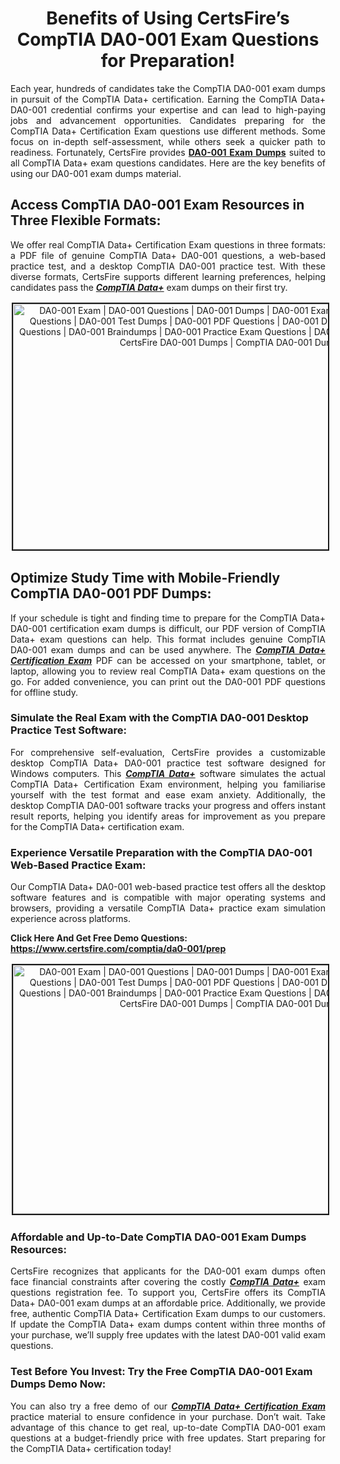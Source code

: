 <h1 style="text-align: center;"><strong>Benefits of Using CertsFire’s CompTIA DA0-001 Exam Questions for Preparation!</strong></h1>

<p style="text-align: justify;">Each year, hundreds of candidates take the CompTIA DA0-001 exam dumps in pursuit of the CompTIA Data+ certification. Earning the CompTIA Data+ DA0-001 credential confirms your expertise and can lead to high-paying jobs and advancement opportunities. Candidates preparing for the CompTIA Data+ Certification Exam questions use different methods. Some focus on in-depth self-assessment, while others seek a quicker path to readiness. Fortunately, CertsFire provides <strong><a href="https://www.certsfire.com/comptia/da0-001/prep">DA0-001 Exam Dumps</a></strong> suited to all CompTIA Data+ exam questions candidates. Here are the key benefits of using our DA0-001 exam dumps material.</p>

<h2><strong>Access CompTIA DA0-001 Exam Resources in Three Flexible Formats:</strong></h2>

<p style="text-align: justify;">We offer real CompTIA Data+ Certification Exam questions in three formats: a PDF file of genuine CompTIA Data+ DA0-001 questions, a web-based practice test, and a desktop CompTIA DA0-001 practice test. With these diverse formats, CertsFire supports different learning preferences, helping candidates pass the <u><em><strong>CompTIA Data+</strong></em></u> exam dumps on their first try.</p>

<p style="text-align: center;"><img alt="DA0-001 Exam | DA0-001 Questions | DA0-001 Dumps | DA0-001 Exam Dumps | DA0-001 Exam Questions | DA0-001 Test Dumps | DA0-001 PDF Questions | DA0-001 Dumps PDF | DA0-001 Test Questions | DA0-001 Braindumps | DA0-001 Practice Exam Questions | DA0-001 Exam PDF Questions | CertsFire DA0-001 Dumps | CompTIA DA0-001 Dumps" src="https://i.ibb.co/3SDHvN0/cybermonday.jpg" style="width: 700px; height: 393px; border-width: 2px; border-style: solid; margin: 2px;" /></p>

<h2><strong>Optimize Study Time with Mobile-Friendly CompTIA DA0-001 PDF Dumps:</strong></h2>

<p style="text-align: justify;">If your schedule is tight and finding time to prepare for the CompTIA Data+ DA0-001 certification exam dumps is difficult, our PDF version of CompTIA Data+ exam questions can help. This format includes genuine CompTIA DA0-001 exam dumps and can be used anywhere. The <u><em><strong>CompTIA Data+ Certification Exam</strong></em></u> PDF can be accessed on your smartphone, tablet, or laptop, allowing you to review real CompTIA Data+ exam questions on the go. For added convenience, you can print out the DA0-001 PDF questions for offline study.</p>

<h3><strong>Simulate the Real Exam with the CompTIA DA0-001 Desktop Practice Test Software:</strong></h3>

<p style="text-align: justify;">For comprehensive self-evaluation, CertsFire provides a customizable desktop CompTIA Data+ DA0-001 practice test software designed for Windows computers. This <u><em><strong>CompTIA Data+</strong></em></u> software simulates the actual CompTIA Data+ Certification Exam environment, helping you familiarise yourself with the test format and ease exam anxiety. Additionally, the desktop CompTIA DA0-001 software tracks your progress and offers instant result reports, helping you identify areas for improvement as you prepare for the CompTIA Data+ certification exam.</p>

<h3><strong>Experience Versatile Preparation with the CompTIA DA0-001 Web-Based Practice Exam:</strong></h3>

<p style="text-align: justify;">Our CompTIA Data+ DA0-001 web-based practice test offers all the desktop software features and is compatible with major operating systems and browsers, providing a versatile CompTIA Data+ practice exam simulation experience across platforms.</p>

<p><strong>Click Here And Get Free Demo Questions: <a href="https://www.certsfire.com/comptia/da0-001/prep">https://www.certsfire.com/comptia/da0-001/prep</a></strong></p>

<p style="text-align: center;"><img alt="DA0-001 Exam | DA0-001 Questions | DA0-001 Dumps | DA0-001 Exam Dumps | DA0-001 Exam Questions | DA0-001 Test Dumps | DA0-001 PDF Questions | DA0-001 Dumps PDF | DA0-001 Test Questions | DA0-001 Braindumps | DA0-001 Practice Exam Questions | DA0-001 Exam PDF Questions | CertsFire DA0-001 Dumps | CompTIA DA0-001 Dumps" src="https://i.ibb.co/kMPNpqq/Cyber-Monday0.jpg" style="width: 700px; height: 398px; border-width: 2px; border-style: solid; margin: 2px;" /></p>

<h3><strong>Affordable and Up-to-Date CompTIA DA0-001 Exam Dumps Resources:</strong></h3>

<p style="text-align: justify;">CertsFire recognizes that applicants for the DA0-001 exam dumps often face financial constraints after covering the costly <u><em><strong>CompTIA Data+</strong></em></u> exam questions registration fee. To support you, CertsFire offers its CompTIA Data+ DA0-001 exam dumps at an affordable price. Additionally, we provide free, authentic CompTIA Data+ Certification Exam dumps to our customers. If update the CompTIA Data+ exam dumps content within three months of your purchase, we’ll supply free updates with the latest DA0-001 valid exam questions.</p>

<h3><strong>Test Before You Invest: Try the Free CompTIA DA0-001 Exam Dumps Demo Now:</strong></h3>

<p style="text-align: justify;">You can also try a free demo of our <u><em><strong>CompTIA Data+ Certification Exam</strong></em></u> practice material to ensure confidence in your purchase. Don’t wait. Take advantage of this chance to get real, up-to-date CompTIA DA0-001 exam questions at a budget-friendly price with free updates. Start preparing for the CompTIA Data+ certification today!</p>
